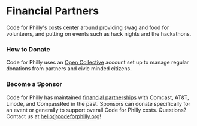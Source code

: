 # Financial Partners

Code for Philly's costs center around providing swag and food for volunteers, and putting on events such as hack nights and the hackathons.  

### How to Donate

Code for Philly uses an [Open Collective](https://opencollective.com/code-for-philly) account set up to manage regular donations from partners and civic minded citizens. 

### Become a Sponsor

Code for Philly has maintained [financial partnerships](https://codeforphilly.org/pages/sponsors) with Comcast, AT&T, Linode, and CompassRed in the past.  Sponsors can donate specifically for an event or generally to support overall Code for Philly costs. Questions?  Contact us at hello@codeforphilly.org!

